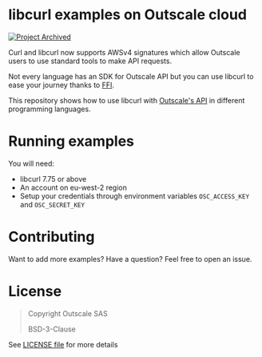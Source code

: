 # libcurl examples on Outscale cloud
[![Project Archived](https://docs.outscale.com/fr/userguide/_images/Project-Archived-red.svg)](https://docs.outscale.com/en/userguide/Open-Source-Projects.html)

Curl and libcurl now supports AWSv4 signatures which allow Outscale users to use standard tools to make API requests.

Not every language has an SDK for Outscale API but you can use libcurl to ease your journey thanks to [FFI](https://en.wikipedia.org/wiki/Foreign_function_interface).

This repository shows how to use libcurl with [Outscale's API](https://docs.outscale.com/api.html) in different programming languages.

# Running examples

You will need:
- libcurl 7.75 or above
- An account on eu-west-2 region
- Setup your credentials through environment variables `OSC_ACCESS_KEY` and `OSC_SECRET_KEY`

# Contributing

Want to add more examples? Have a question? Feel free to open an issue.

# License

> Copyright Outscale SAS
>
> BSD-3-Clause

See [LICENSE file](LICENSE) for more details
